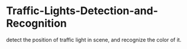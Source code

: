 # Traffic-Lights-Detection-and-Recognition
detect the position of traffic light in scene, and recognize the color of it.
